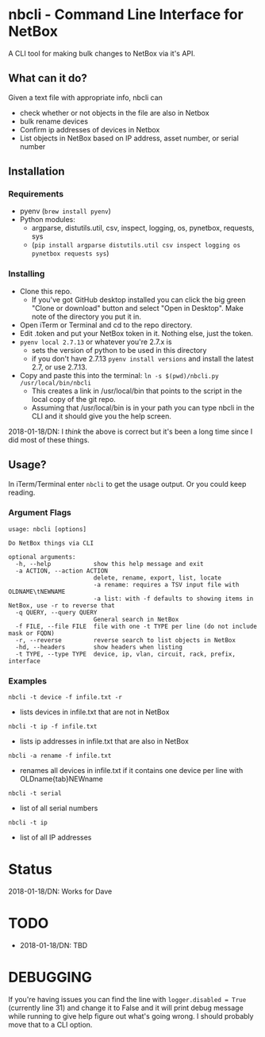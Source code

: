 # nbcli - Command Line Interface for NetBox

A CLI tool for making bulk changes to NetBox via it's API. 

## What can it do?

Given a text file with appropriate info, nbcli can

- check whether or not objects in the file are also in Netbox
- bulk rename devices
- Confirm ip addresses of devices in Netbox
- List objects in NetBox based on IP address, asset number, or serial number

## Installation

### Requirements
* pyenv (`brew install pyenv`)
* Python modules:
  * argparse, distutils.util, csv, inspect, logging, os, pynetbox, requests, sys
  * (`pip install argparse distutils.util csv inspect logging os pynetbox requests sys`)


### Installing
* Clone this repo.
  * If you've got GitHub desktop installed you can click the big green "Clone or download" button and select "Open in Desktop". Make note of the directory you put it in.
* Open iTerm or Terminal and cd to the repo directory.
* Edit .token and put your NetBox token in it. Nothing else, just the token.
* `pyenv local 2.7.13` or whatever you're 2.7.x is
  * sets the version of python to be used in this directory
  * if you don't have 2.7.13 `pyenv install versions` and install the latest 2.7, or use 2.7.13.
* Copy and paste this into the terminal: ```ln -s $(pwd)/nbcli.py /usr/local/bin/nbcli```
  * This creates a link in /usr/local/bin that points to the script in the local copy of the git repo.
  * Assuming that /usr/local/bin is in your path you can type nbcli in the CLI and it should give you the help screen.

2018-01-18/DN: I _think_ the above is correct but it's been a long time  since I did most of these things. 

## Usage?

In iTerm/Terminal enter `nbcli` to get the usage output. Or you could keep reading. 

### Argument Flags
```
usage: nbcli [options]

Do NetBox things via CLI

optional arguments:
  -h, --help            show this help message and exit
  -a ACTION, --action ACTION
                        delete, rename, export, list, locate
                        -a rename: requires a TSV input file with OLDNAME\tNEWNAME
                        -a list: with -f defaults to showing items in NetBox, use -r to reverse that
  -q QUERY, --query QUERY
                        General search in NetBox
  -f FILE, --file FILE  file with one -t TYPE per line (do not include mask or FQDN)
  -r, --reverse         reverse search to list objects in NetBox
  -hd, --headers        show headers when listing
  -t TYPE, --type TYPE  device, ip, vlan, circuit, rack, prefix, interface
```



### Examples

`nbcli -t device -f infile.txt -r`

- lists devices in infile.txt that are not in NetBox

`nbcli -t ip -f infile.txt`

 - lists ip addresses in infile.txt that are also in NetBox

`nbcli -a rename -f infile.txt`

- renames all devices in infile.txt if it contains one device per line with OLDname{tab}NEWname

`nbcli -t serial`

- list of all serial numbers

`nbcli -t ip`

- list of all IP addresses


# Status

2018-01-18/DN: Works for Dave

# TODO
* 2018-01-18/DN: TBD

# DEBUGGING
If you're having issues you can find the line with `logger.disabled = True` (currently line 31) and change it to False and it will print debug message while running to give help figure out what's going wrong.  I should probably move that to a CLI option.
